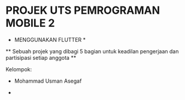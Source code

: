 # PROJEK UTS PEMROGRAMAN MOBILE 2

* MENGGUNAKAN FLUTTER *

** Sebuah projek yang dibagi 5 bagian untuk keadilan pengerjaan dan partisipasi setiap anggota **

Kelompok:

- Mohammad Usman Asegaf

-
